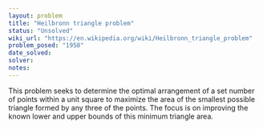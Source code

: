 ```yaml
---
layout: problem
title: "Heilbronn triangle problem"
status: "Unsolved"
wiki_url: "https://en.wikipedia.org/wiki/Heilbronn_triangle_problem"
problem_posed: "1950"
date_solved:
solver:
notes:
---
```

This problem seeks to determine the optimal arrangement of a set number of points within a unit square to maximize the area of the smallest possible triangle formed by any three of the points. The focus is on improving the known lower and upper bounds of this minimum triangle area.